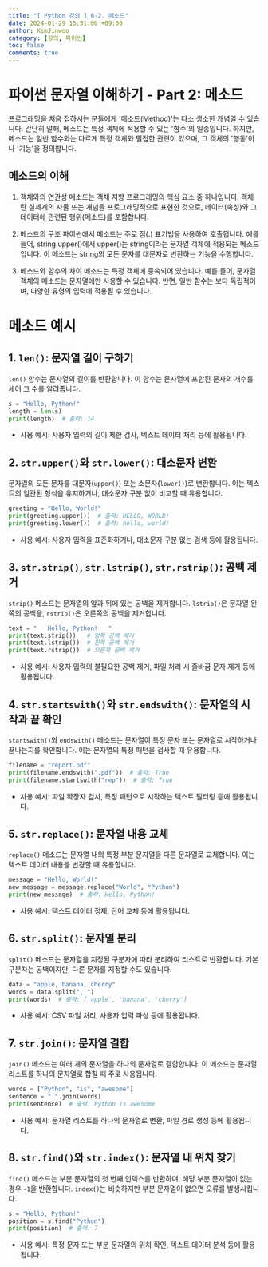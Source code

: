 ```yaml
---
title: "[ Python 강의 ] 6-2. 메소드"
date: 2024-01-29 15:51:00 +09:00
author: KimJinwoo
category: [강의, 파이썬]
toc: false
comments: true
---
```


# 파이썬 문자열 이해하기 - Part 2: 메소드

프로그래밍을 처음 접하시는 분들에게 '메소드(Method)'는 다소 생소한 개념일 수 있습니다. 간단히 말해, 메소드는 특정 객체에 적용할 수 있는 '함수'의 일종입니다. 하지만, 메소드는 일반 함수와는 다르게 특정 객체와 밀접한 관련이 있으며, 그 객체의 '행동'이나 '기능'을 정의합니다.

## 메소드의 이해
1. 객체와의 연관성
메소드는 객체 지향 프로그래밍의 핵심 요소 중 하나입니다. 객체란 실세계의 사물 또는 개념을 프로그래밍적으로 표현한 것으로, 데이터(속성)와 그 데이터에 관련된 행위(메소드)를 포함합니다.

2. 메소드의 구조
파이썬에서 메소드는 주로 점(.) 표기법을 사용하여 호출됩니다. 예를 들어, string.upper()에서 upper()는 string이라는 문자열 객체에 적용되는 메소드입니다. 이 메소드는 string의 모든 문자를 대문자로 변환하는 기능을 수행합니다.

3. 메소드와 함수의 차이
메소드는 특정 객체에 종속되어 있습니다. 예를 들어, 문자열 객체의 메소드는 문자열에만 사용할 수 있습니다. 반면, 일반 함수는 보다 독립적이며, 다양한 유형의 입력에 적용될 수 있습니다.

# 메소드 예시

## 1. `len()`: 문자열 길이 구하기

`len()` 함수는 문자열의 길이를 반환합니다. 이 함수는 문자열에 포함된 문자의 개수를 세어 그 수를 알려줍니다.

```python
s = "Hello, Python!"
length = len(s)
print(length)  # 출력: 14
```

- 사용 예시: 사용자 입력의 길이 제한 검사, 텍스트 데이터 처리 등에 활용됩니다.

## 2. `str.upper()`와 `str.lower()`: 대소문자 변환

문자열의 모든 문자를 대문자(`upper()`) 또는 소문자(`lower()`)로 변환합니다. 이는 텍스트의 일관된 형식을 유지하거나, 대소문자 구분 없이 비교할 때 유용합니다.

```python
greeting = "Hello, World!"
print(greeting.upper())  # 출력: HELLO, WORLD!
print(greeting.lower())  # 출력: hello, world!
```

- 사용 예시: 사용자 입력을 표준화하거나, 대소문자 구분 없는 검색 등에 활용됩니다.

## 3. `str.strip()`, `str.lstrip()`, `str.rstrip()`: 공백 제거

`strip()` 메소드는 문자열의 앞과 뒤에 있는 공백을 제거합니다. `lstrip()`은 문자열 왼쪽의 공백을, `rstrip()`은 오른쪽의 공백을 제거합니다.

```python
text = "   Hello, Python!   "
print(text.strip())   # 양쪽 공백 제거
print(text.lstrip())  # 왼쪽 공백 제거
print(text.rstrip())  # 오른쪽 공백 제거
```

- 사용 예시: 사용자 입력의 불필요한 공백 제거, 파일 처리 시 줄바꿈 문자 제거 등에 활용됩니다.

## 4. `str.startswith()`와 `str.endswith()`: 문자열의 시작과 끝 확인

`startswith()`와 `endswith()` 메소드는 문자열이 특정 문자 또는 문자열로 시작하거나 끝나는지를 확인합니다. 이는 문자열의 특정 패턴을 검사할 때 유용합니다.

```python
filename = "report.pdf"
print(filename.endswith(".pdf"))  # 출력: True
print(filename.startswith("rep"))  # 출력: True
```

- 사용 예시: 파일 확장자 검사, 특정 패턴으로 시작하는 텍스트 필터링 등에 활용됩니다.

## 5. `str.replace()`: 문자열 내용 교체

`replace()` 메소드는 문자열 내의 특정 부분 문자열을 다른 문자열로 교체합니다. 이는 텍스트 데이터 내용을 변경할 때 유용합니다.

```python
message = "Hello, World!"
new_message = message.replace("World", "Python")
print(new_message)  # 출력: Hello, Python!
```

- 사용 예시: 텍스트 데이터 정제, 단어 교체 등에 활용됩니다.

## 6. `str.split()`: 문자열 분리

`split()` 메소드는 문자열을 지정된 구분자에 따라 분리하여 리스트로 반환합니다. 기본 구분자는 공백이지만, 다른 문자를 지정할 수도 있습니다.

```python
data = "apple, banana, cherry"
words = data.split(", ")
print(words)  # 출력: ['apple', 'banana', 'cherry']
```

- 사용 예시: CSV 파일 처리, 사용자 입력 파싱 등에 활용됩니다.

## 7. `str.join()`: 문자열 결합

`join()` 메소드는 여러 개의 문자열을 하나의 문자열로 결합합니다. 이 메소드는 문자열 리스트를 하나의 문자열로 합칠 때 주로 사용됩니다.

```python
words = ["Python", "is", "awesome"]
sentence = " ".join(words)
print(sentence)  # 출력: Python is awesome
```

- 사용 예시: 문자열 리스트를 하나의 문자열로 변환, 파일 경로 생성 등에 활용됩니다.

## 8. `str.find()`와 `str.index()`: 문자열 내 위치 찾기

`find()` 메소드는 부분 문자열의 첫 번째 인덱스를 반환하며, 해당 부분 문자열이 없는 경우 `-1`을 반환합니다. `index()`는 비슷하지만 부분 문자열이 없으면 오류를 발생시킵니다.

```python
s = "Hello, Python!"
position = s.find("Python")
print(position)  # 출력: 7
```

- 사용 예시: 특정 문자 또는 부분 문자열의 위치 확인, 텍스트 데이터 분석 등에 활용됩니다.